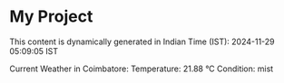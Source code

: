 # My Project

This content is dynamically generated in Indian Time (IST): 2024-11-29 05:09:05 IST


Current Weather in Coimbatore:
Temperature: 21.88 °C
Condition: mist
